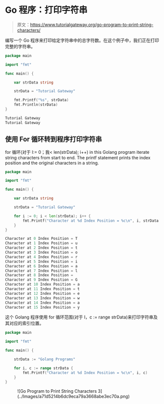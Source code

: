 # Go 程序：打印字符串

> 原文：<https://www.tutorialgateway.org/go-program-to-print-string-characters/>

编写一个 Go 程序来打印给定字符串中的总字符数。在这个例子中，我们正在打印完整的字符串。

```go
package main

import "fmt"

func main() {

    var strData string

    strData = "Tutorial Gateway"

    fmt.Printf("%s", strData)
    fmt.Println(strData)
}
```

```go
Tutorial Gateway
Tutorial Gateway
```

## 使用 For 循环转到程序打印字符串

for 循环(对于 I:= 0；我< len(strData); i++) in this Golang program iterate string characters from start to end. The printf statement prints the index position and the original characters in a string.

```go
package main

import "fmt"

func main() {

    var strData string

    strData = "Tutorial Gateway"

    for i := 0; i < len(strData); i++ {
        fmt.Printf("Character at %d Index Position = %c\n", i, strData[i])
    }
}
```

```go
Character at 0 Index Position = T
Character at 1 Index Position = u
Character at 2 Index Position = t
Character at 3 Index Position = o
Character at 4 Index Position = r
Character at 5 Index Position = i
Character at 6 Index Position = a
Character at 7 Index Position = l
Character at 8 Index Position =  
Character at 9 Index Position = G
Character at 10 Index Position = a
Character at 11 Index Position = t
Character at 12 Index Position = e
Character at 13 Index Position = w
Character at 14 Index Position = a
Character at 15 Index Position = y
```

这个 Golang 程序使用 for 循环范围(对于 I，c := range strData)来打印字符串及其对应的索引位置。

```go
package main

import "fmt"

func main() {

    strData := "Golang Programs"

    for i, c := range strData {
        fmt.Printf("Character at %d Index Position = %c\n", i, c)
    }
}
```

<figure class="wp-block-image size-large">![Go Program to Print String Characters 3](../Images/a71d5214b6dc9eca79a3668abe3ec70a.png)</figure>